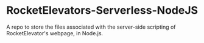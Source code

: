 # RocketElevators-Serverless-NodeJS
 A repo to store the files associated with the server-side scripting of RocketElevator's webpage, in Node.js.
